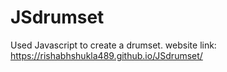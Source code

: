 # JSdrumset
Used Javascript to create a drumset.
website link: https://rishabhshukla489.github.io/JSdrumset/
